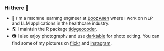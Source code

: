 ### Hi there 👋

- 🔭 I'm a machine learning engineer at [Booz Allen](https://www.boozallen.com/) where I work on NLP and LLM applications in the healthcare industry.
- 🌎 I maintain the R package [tidygeocoder](https://jessecambon.github.io/tidygeocoder/).
- 📷 I also enjoy photography and use [darktable](https://github.com/darktable-org/darktable) for photo editing. You can find some of my pictures on [flickr](https://www.flickr.com/people/144575322@N06/) and [instagram](https://www.instagram.com/jessecambon/).
